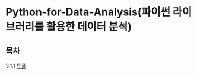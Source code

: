 # Python-for-Data-Analysis(파이썬 라이브러리를 활용한 데이터 분석)


## 목차
3.1.1 [튜플](https://github.com/Kyun2da/Python-for-Data-Analysis/blob/master/3.1.1%ED%8A%9C%ED%94%8C.md#311-%ED%8A%9C%ED%94%8C)  


